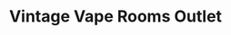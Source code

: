 ---
title: "Vintage Vape Rooms Outlet"
url: /kilcoole/vintage-vape-rooms-outlet/
shop: E-Zigaretten
---